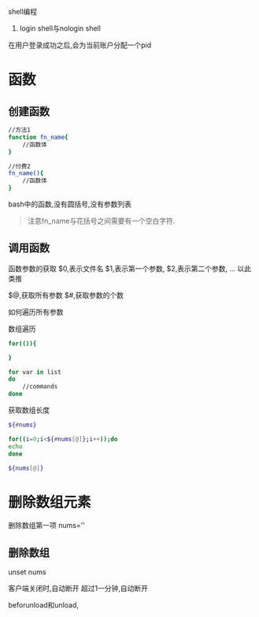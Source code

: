 








shell编程




1. login shell与nologin shell

在用户登录成功之后,会为当前账户分配一个pid






# 函数

## 创建函数
```bash
//方法1
function fn_name{
	//函数体
}

//付费2
fn_name(){
	//函数体
}
```

bash中的函数,没有圆括号,没有参数列表


> 注意fn_name与花括号之间需要有一个空白字符.




## 调用函数

函数参数的获取
$0,表示文件名
$1,表示第一个参数,
$2,表示第二个参数,
...
以此类推


$@,获取所有参数
$#,获取参数的个数

如何遍历所有参数




数组遍历

```bash
for(()){

}

for var in list
do
	//commands
done
```



获取数组长度

```bash
${#nums}

for((i=0;i<${#nums[@]};i++));do
echo 
done

${nums[@]}

```


# 删除数组元素
删除数组第一项
nums=''




## 删除数组
unset nums











客户端关闭时,自动断开
超过1一分钟,自动断开





beforunload和unload,









